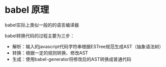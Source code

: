 # babel 原理

babel实际上类似一般的的语言编译器

babel转换代码的过程主要为三步：

* 解析：输入的javascript代码字符串根据ESTree规范生成AST（抽象语法树）
* 转换：根据一定的规则转换、修改AST
* 生成：使用babel-generator将修改后的AST转换成普通代码
